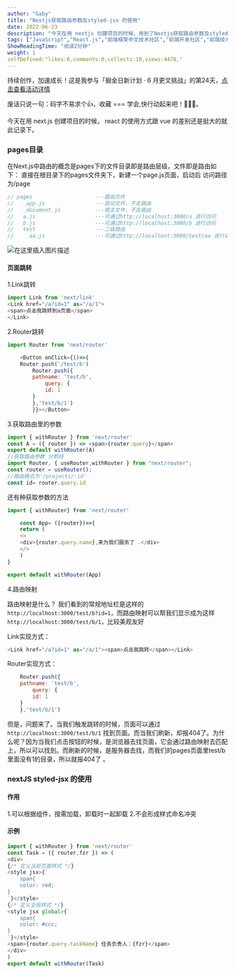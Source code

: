 ```yaml
---
author: "Gaby"
title: "Nextjs获取路由参数及styled-jsx 的使用"
date: 2022-06-23
description: "今天在用 nextjs 创建项目的时候，用到了Nextjs获取路由参数及styled-jsx 的使用，react 的使用方式跟 vue 的差别还是挺大的就此记录下。"
tags: ["JavaScript","React.js","前端框架中文技术社区","前端开发社区","前端技术交流","前端框架教程","JavaScript 学习资源","CSS 技巧与最佳实践","HTML5 最新动态","前端工程师职业发展","开源前端项目","前端技术趋势"]
ShowReadingTime: "阅读2分钟"
weight: 1
selfDefined:"likes:6,comments:0,collects:10,views:4478,"
---
```

持续创作，加速成长！这是我参与「掘金日新计划 · 6 月更文挑战」的第24天，[点击查看活动详情](https://juejin.cn/post/7099702781094674468 "https://juejin.cn/post/7099702781094674468")

废话只说一句：码字不易求个👍，收藏 === 学会,快行动起来吧！🙇‍🙇‍🙇‍。

今天在用 next.js 创建项目的时候， react 的使用方式跟 vue 的差别还是挺大的就此记录下。

### pages目录

在Next.js中路由的概念是pages下的文件目录即是路由层级，文件即是路由如下： 直接在根目录下的pages文件夹下，新建一个page.js页面，启动后 访问路径为/page

```js
// pages                    ---路由文件
//   _app.js                ---启动文件，不走路由
//   _document.js           ---宿主文件，不走路由
//   a.js                   ---可通过http://localhost:3000/a 进行访问
//   b.js                   ---可通过http://localhost:3000/b 进行访问
//   test                   ---二级路由
//     aa.js                ---可通过http://localhost:3000/test/aa 进行访问
```

![在这里插入图片描述](/images/jueJin/2b360a5d431d4cd.png)

#### 页面跳转

1.Link跳转

```js
import Link from 'next/link'
<Link href="/a?id=1" as="/a/1">
<span>点击我跳转到a页面</span>
</Link>
```

2.Router跳转

```js
import Router from 'next/router'

    <Button onClick={()=>{
    Router.push('/test/b')
        Router.push({
        pathname: 'test/b',
            query: {
            id: 1
        }
        },'test/b/1')
        }}></Button>
```

3.获取路由里的参数

```js
import { withRouter } from 'next/router'
const A = ({ router }) => <span>{router.query}</span>
export default withRouter(A)
//获取路由参数 分割线
import Router, { useRouter,withRouter } from "next/router";
const router = useRouter();
//路由格式为'/projects/:id'
const id= router.query.id
```

还有种获取参数的方法

```js
import { withRouter} from 'next/router'

    const App= ({router})=>{
    return (
    <>
    <div>{router.query.name},来为我们服务了 .</div>
    </>
    )
}

export default withRouter(App)
```

4.路由映射

路由映射是什么？ 我们看到的常规地址栏是这样的 `http://localhost:3000/test/b?id=1`，而路由映射可以帮我们显示成为这样 `http://localhost:3000/test/b/1`，比较美观友好

Link实现方式：

```js
<Link href="/a?id=1" as="/a/1"><span>点击我跳转</span></Link>
```

Router实现方式：

```js
    Router.push({
    pathname: 'test/b',
        query: {
        id: 1
    }
    },'test/b/1')
```

但是，问题来了。当我们触发跳转的时候，页面可以通过 `http://localhost:3000/test/b/1` 找到页面。而当我们刷新，却报404了。为什么呢？因为当我们点击按钮的时候，是浏览器去找页面，它会通过路由映射去匹配上，所以可以找到。而刷新的时候，是服务器去找，而我们的pages页面里test/b里面没有1的目录，所以就报404了 。

### nextJS styled-jsx 的使用

#### 作用

1.可以根据组件，按需加载，卸载时一起卸载 2.不会形成样式命名冲突

#### 示例

```js
import { withRouter } from 'next/router'
const Task = ({ router,fzr }) => (
<div>
{/* 定义当前页面样式 */}
<style jsx>{`
    span{
    color: red;
}
`}</style>
{/* 定义全局样式 */}
<style jsx global>{`
    span{
    color: #ccc;
}
`}</style>
<span>{router.query.taskName} 任务负责人：{fzr}</span>
</div>
)
export default withRouter(Task)
```